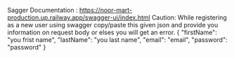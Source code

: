 Sagger Documentation : https://noor-mart-production.up.railway.app/swagger-ui/index.html
Caution: While registering as a new user using swagger  copy/paste this given json and provide you information on request body or elses you will get an error.
{
"firstName": "you frist name",
  "lastName": "you last name",
  "email": "email",
  "password": "password"
}
